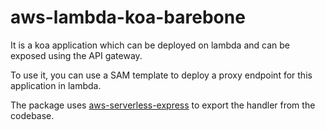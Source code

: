 # aws-lambda-koa-barebone
It is a koa application which can be deployed on lambda and can be exposed using the API gateway.

To use it, you can use a SAM template to deploy a proxy endpoint for this application in lambda.

The package uses [aws-serverless-express](https://github.com/awslabs/aws-serverless-express) to export the handler from the codebase.
